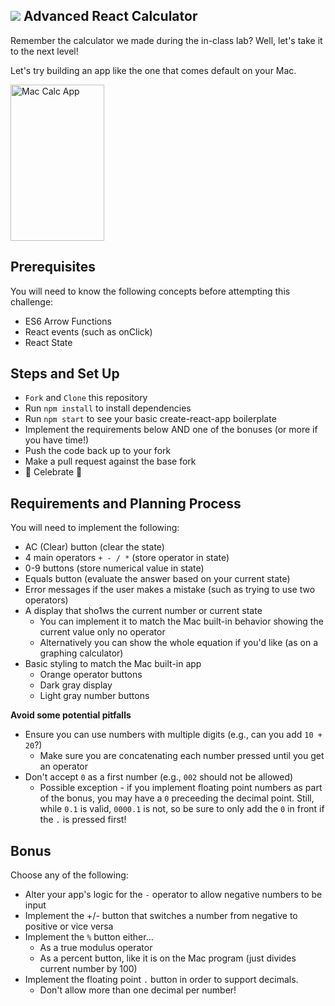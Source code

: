 ## ![](https://s3.amazonaws.com/python-ga/images/GA_Cog_Medium_White_RGB.png) Advanced React Calculator

Remember the calculator we made during the in-class lab? Well, let's take it to the next level! 

Let's try building an app like the one that comes default on your Mac.

<img src="https://res.cloudinary.com/briezh/image/upload/v1556236421/Screen_Shot_2019-04-25_at_4.53.21_PM_iokcbb.png" alt="Mac Calc App" height="250px" width="150px" />

## Prerequisites

You will need to know the following concepts before attempting this challenge:

* ES6 Arrow Functions
* React events (such as onClick)
* React State

## Steps and Set Up

* `Fork` and `Clone` this repository
* Run `npm install` to install dependencies
* Run `npm start` to see your basic create-react-app boilerplate
* Implement the requirements below AND one of the bonuses (or more if you have time!)
* Push the code back up to your fork
* Make a pull request against the base fork 
* 🎉 Celebrate 🎉

## Requirements and Planning Process

You will need to implement the following:

* AC (Clear) button (clear the state)
* 4 main operators `+ - / *` (store operator in state)
* 0-9 buttons (store numerical value in state)
* Equals button (evaluate the answer based on your current state)
* Error messages if the user makes a mistake (such as trying to use two operators)
* A display that sho1ws the current number or current state
   * You can implement it to match the Mac built-in behavior showing the current value only no operator 
   * Alternatively you can show the whole equation if you'd like (as on a graphing calculator)
* Basic styling to match the Mac built-in app 
    * Orange operator buttons
    * Dark gray display
    * Light gray number buttons
    
**Avoid some potential pitfalls**

* Ensure you can use numbers with multiple digits (e.g., can you add `10 + 20`?)
   * Make sure you are concatenating each number pressed until you get an operator
* Don't accept `0` as a first number (e.g., `002` should not be allowed)
   * Possible exception - if you implement floating point numbers as part of the bonus, you may have a `0` preceeding the decimal point. Still, while `0.1` is valid, `0000.1` is not, so be sure to only add the `0` in front if the `.` is pressed first!

## Bonus

Choose any of the following:

* Alter your app's logic for the `-` operator to allow negative numbers to be input
* Implement the +/- button that switches a number from negative to positive or vice versa
* Implement the `%` button either...
    * As a true modulus operator
    * As a percent button, like it is on the Mac program (just divides current number by 100)
* Implement the floating point `.` button in order to support decimals. 
    * Don't allow more than one decimal per number!
